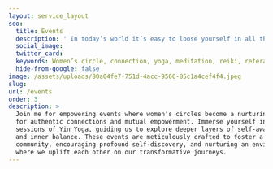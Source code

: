 ```yaml
---
layout: service_layout
seo:
  title: Events
  description: ' In today’s world it’s easy to loose yourself in all the business and noise. Cultural norms, pressures and expectations  are just a few things that can create disconnection from your true essence, your center and your feelings. Stress, anxiety, low self esteem, burn-out and depression can be the results of this disconnect. With the events I offer I want to create a space  where you can slow down, where you can reconnect with your true-self, a space where you can transform and heal.'
  social_image:
  twitter_card:
  keywords: Women’s circle, connection, yoga, meditation, reiki, reterats
  hide-from-google: false
image: /assets/uploads/80a04fe7-751d-4acc-9566-85c1a4cef4f4.jpeg
slug:
url: /events
order: 3
description: >
  Join me for empowering events where women's circles become a nurturing space
  for authentic connections and mutual empowerment. Immerse yourself in tranquil
  sessions of Yin Yoga, guiding us to explore deeper layers of self-awareness
  and inner balance. These events are meticulously crafted to foster a sense of
  community, encouraging profound self-discovery, and nurturing an environment
  where we uplift each other on our transformative journeys.
---
```


